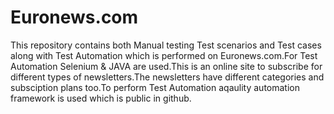 # Euronews.com
This repository contains both Manual testing Test scenarios and Test cases along with Test Automation which is performed on Euronews.com.For Test Automation Selenium & JAVA are used.This is an online site to subscribe for different types of newsletters.The newsletters have different categories and subsciption plans too.To perform Test Automation aqaulity automation framework is used which is public in github.
